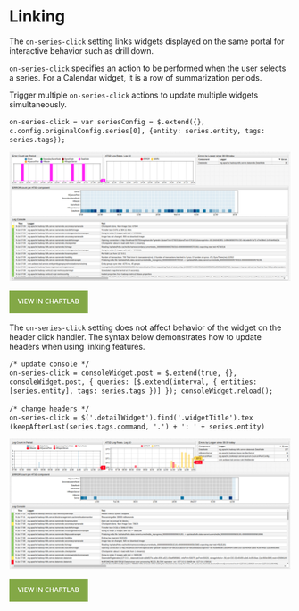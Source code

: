 # Linking

The `on-series-click` setting links widgets displayed on the same portal for interactive behavior such as drill down.

`on-series-click` specifies an action to be performed when the user selects a series. For a Calendar widget, it is a row of summarization periods.

Trigger multiple `on-series-click` actions to update multiple widgets simultaneously.

```ls
on-series-click = var seriesConfig = $.extend({}, c.config.originalConfig.series[0], {entity: series.entity, tags: series.tags});
```

![](./images/on-series-click.png)

[![](./images/button.png)](https://apps.axibase.com/chartlab/d8ab98b3/19/#)

The `on-series-click` setting does not affect behavior of the widget on the header click handler. The syntax below demonstrates how to update headers when using linking features.

```ls
/* update console */
on-series-click = consoleWidget.post = $.extend(true, {}, consoleWidget.post, { queries: [$.extend(interval, { entities: [series.entity], tags: series.tags })] }); consoleWidget.reload(); 

/* change headers */
on-series-click = $('.detailWidget').find('.widgetTitle').tex (keepAfterLast(series.tags.command, '.') + ': ' + series.entity)  
```

![](./images/on-series-click2.png)

[![](./images/button.png)](https://apps.axibase.com/chartlab/aecf6da9#)